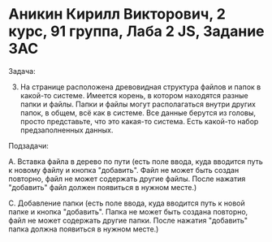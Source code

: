 # Аникин Кирилл Викторович, 2 курс, 91 группа, Лаба 2 JS, Задание 3AC

Задача:

3. На странице расположена древовидная структура файлов и папок в какой-то системе. Имеется корень, в котором находятся разные папки и файлы. Папки и файлы могут располагаться внутри других папок, в общем, всё как в системе. Все данные берутся из головы, просто представьте, что это какая-то система. Есть какой-то набор предзаполненных данных. 

Подзадачи:

А. Вставка файла в дерево по пути (есть поле ввода, куда вводится путь к новому файлу и кнопка "добавить". Файл не может быть создан повторно, файл не может содержать другие файлы. После нажатия "добавить" файл должен появиться в нужном месте.)

С. Добавление папки (есть поле ввода, куда вводится путь к новой папке и кнопка "добавить". Папка не может быть создана повторно, файл не может содержать другие папки. После нажатия "добавить" папка должна появиться в нужном месте.)
